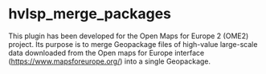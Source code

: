 # hvlsp_merge_packages
This plugin has been developed for the Open Maps for Europe 2 (OME2) project. Its purpose is to merge Geopackage files of high-value large-scale data downloaded from the Open maps for Europe interface (https://www.mapsforeurope.org/) into a single Geopackage.

